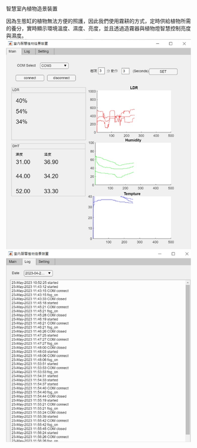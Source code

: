 智慧室內植物造景裝置

因為生態缸的植物無法方便的照護，因此我們使用霧耕的方式，定時供給植物所需的養分，實時顯示環境溫度、濕度、亮度，並且透過造霧器與植物燈智慧控制亮度與濕度。
![image](img/2.jpg)
![image](img/3.jpg)
